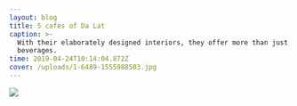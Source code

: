 ```yaml
---
layout: blog
title: 5 cafes of Da Lat
caption: >-
  With their elaborately designed interiors, they offer more than just
  beverages.
time: 2019-04-24T10:14:04.872Z
cover: /uploads/1-6489-1555988503.jpg
---
```

![](/uploads/1-6489-1555988503.jpg)
